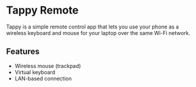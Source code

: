 # Tappy Remote

Tappy is a simple remote control app that lets you use your phone as a wireless keyboard and mouse for your laptop over the same Wi-Fi network.

## Features

- Wireless mouse (trackpad)
- Virtual keyboard
- LAN-based connection
